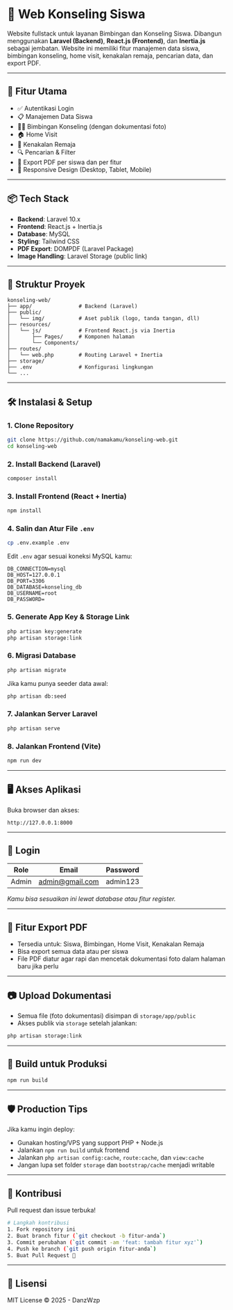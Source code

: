 # 🧠 Web Konseling Siswa

Website fullstack untuk layanan Bimbingan dan Konseling Siswa. Dibangun menggunakan **Laravel (Backend)**, **React.js (Frontend)**, dan **Inertia.js** sebagai jembatan. Website ini memiliki fitur manajemen data siswa, bimbingan konseling, home visit, kenakalan remaja, pencarian data, dan export PDF.

---

## 🚀 Fitur Utama

-   ✅ Autentikasi Login
-   📋 Manajemen Data Siswa
-   🧑‍🏫 Bimbingan Konseling (dengan dokumentasi foto)
-   🏠 Home Visit
-   🚨 Kenakalan Remaja
-   🔍 Pencarian & Filter
-   📄 Export PDF per siswa dan per fitur
-   📱 Responsive Design (Desktop, Tablet, Mobile)

---

## 📦 Tech Stack

-   **Backend**: Laravel 10.x
-   **Frontend**: React.js + Inertia.js
-   **Database**: MySQL
-   **Styling**: Tailwind CSS
-   **PDF Export**: DOMPDF (Laravel Package)
-   **Image Handling**: Laravel Storage (public link)

---

## 📁 Struktur Proyek

```
konseling-web/
├── app/               # Backend (Laravel)
├── public/
│   └── img/           # Aset publik (logo, tanda tangan, dll)
├── resources/
│   └── js/            # Frontend React.js via Inertia
│       ├── Pages/     # Komponen halaman
│       └── Components/
├── routes/
│   └── web.php        # Routing Laravel + Inertia
├── storage/
├── .env               # Konfigurasi lingkungan
└── ...
```

---

## 🛠️ Instalasi & Setup

### 1. Clone Repository

```bash
git clone https://github.com/namakamu/konseling-web.git
cd konseling-web
```

### 2. Install Backend (Laravel)

```bash
composer install
```

### 3. Install Frontend (React + Inertia)

```bash
npm install
```

### 4. Salin dan Atur File `.env`

```bash
cp .env.example .env
```

Edit `.env` agar sesuai koneksi MySQL kamu:

```
DB_CONNECTION=mysql
DB_HOST=127.0.0.1
DB_PORT=3306
DB_DATABASE=konseling_db
DB_USERNAME=root
DB_PASSWORD=
```

### 5. Generate App Key & Storage Link

```bash
php artisan key:generate
php artisan storage:link
```

### 6. Migrasi Database

```bash
php artisan migrate
```

Jika kamu punya seeder data awal:

```bash
php artisan db:seed
```

### 7. Jalankan Server Laravel

```bash
php artisan serve
```

### 8. Jalankan Frontend (Vite)

```bash
npm run dev
```

---

## 🖥️ Akses Aplikasi

Buka browser dan akses:

```
http://127.0.0.1:8000
```

---

## 🔐 Login

| Role  | Email             | Password |
| ----- | ----------------- | -------- |
| Admin | admin@gmail.com | admin123 |

_Kamu bisa sesuaikan ini lewat database atau fitur register._

---

## 📄 Fitur Export PDF

-   Tersedia untuk: Siswa, Bimbingan, Home Visit, Kenakalan Remaja
-   Bisa export semua data atau per siswa
-   File PDF diatur agar rapi dan mencetak dokumentasi foto dalam halaman baru jika perlu

---

## 📷 Upload Dokumentasi

-   Semua file (foto dokumentasi) disimpan di `storage/app/public`
-   Akses publik via `storage` setelah jalankan:

```bash
php artisan storage:link
```

---

## 🧱 Build untuk Produksi

```bash
npm run build
```

---

## 🛡️ Production Tips

Jika kamu ingin deploy:

-   Gunakan hosting/VPS yang support PHP + Node.js
-   Jalankan `npm run build` untuk frontend
-   Jalankan `php artisan config:cache`, `route:cache`, dan `view:cache`
-   Jangan lupa set folder `storage` dan `bootstrap/cache` menjadi writable

---

## 🙌 Kontribusi

Pull request dan issue terbuka!

```bash
# Langkah kontribusi
1. Fork repository ini
2. Buat branch fitur (`git checkout -b fitur-anda`)
3. Commit perubahan (`git commit -am 'feat: tambah fitur xyz'`)
4. Push ke branch (`git push origin fitur-anda`)
5. Buat Pull Request 🎉
```

---

## 📄 Lisensi

MIT License © 2025 - DanzWzp
